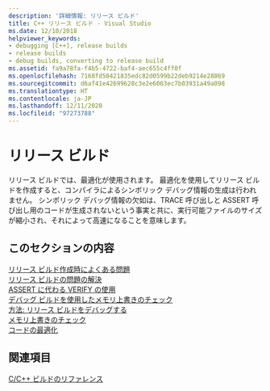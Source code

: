 ```yaml
---
description: '詳細情報: リリース ビルド'
title: C++ リリース ビルド - Visual Studio
ms.date: 12/10/2018
helpviewer_keywords:
- debugging [C++], release builds
- release builds
- debug builds, converting to release build
ms.assetid: fa9a78fa-f4b5-4722-baf4-aec655c4ff0f
ms.openlocfilehash: 7168fd50421835edc82d0599b22deb9214e28869
ms.sourcegitcommit: d6af41e42699628c3e2e6063ec7b03931a49a098
ms.translationtype: HT
ms.contentlocale: ja-JP
ms.lasthandoff: 12/11/2020
ms.locfileid: "97273788"
---
```

# <a name="release-builds"></a>リリース ビルド

リリース ビルドでは、最適化が使用されます。 最適化を使用してリリース ビルドを作成すると、コンパイラによるシンボリック デバッグ情報の生成は行われません。 シンボリック デバッグ情報の欠如は、TRACE 呼び出しと ASSERT 呼び出し用のコードが生成されないという事実と共に、実行可能ファイルのサイズが縮小され、それによって高速になることを意味します。

## <a name="in-this-section"></a>このセクションの内容

[リリース ビルド作成時によくある問題](common-problems-when-creating-a-release-build.md)<br/>
[リリース ビルドの問題の解決](fixing-release-build-problems.md)<br/>
[ASSERT に代わる VERIFY の使用](using-verify-instead-of-assert.md)<br/>
[デバッグ ビルドを使用したメモリ上書きのチェック](using-the-debug-build-to-check-for-memory-overwrite.md)<br/>
[方法: リリース ビルドをデバッグする](how-to-debug-a-release-build.md)<br/>
[メモリ上書きのチェック](checking-for-memory-overwrites.md)<br/>
[コードの最適化](optimizing-your-code.md)

## <a name="see-also"></a>関連項目

[C/C++ ビルドのリファレンス](reference/c-cpp-building-reference.md)
